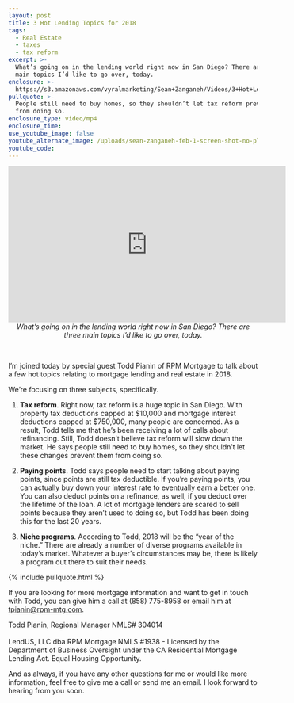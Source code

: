 ```yaml
---
layout: post
title: 3 Hot Lending Topics for 2018
tags:
  - Real Estate
  - taxes
  - tax reform
excerpt: >-
  What’s going on in the lending world right now in San Diego? There are three
  main topics I’d like to go over, today.
enclosure: >-
  https://s3.amazonaws.com/vyralmarketing/Sean+Zanganeh/Videos/3+Hot+Lending+Topics+for+2018.mp4
pullquote: >-
  People still need to buy homes, so they shouldn’t let tax reform prevent them
  from doing so.
enclosure_type: video/mp4
enclosure_time:
use_youtube_image: false
youtube_alternate_image: /uploads/sean-zanganeh-feb-1-screen-shot-no-play.jpg
youtube_code:
---
```


<center><iframe width="560" height="315" src="https://www.youtube.com/embed/itB0wkyDcNI?rel=0" frameborder="0" allow="autoplay; encrypted-media" allowfullscreen=""></iframe></center>

<center><em>What&rsquo;s going on in the lending world right now in San Diego? There are three main topics I&rsquo;d like to go over, today.</em></center>

&nbsp;

I’m joined today by special guest Todd Pianin of RPM Mortgage to talk about a few hot topics relating to mortgage lending and real estate in 2018.

We’re focusing on three subjects, specifically.

1. **Tax reform**. Right now, tax reform is a huge topic in San Diego. With property tax deductions capped at $10,000 and mortgage interest deductions capped at $750,000, many people are concerned. As a result, Todd tells me that he’s been receiving a lot of calls about refinancing. Still, Todd doesn’t believe tax reform will slow down the market. He says people still need to buy homes, so they shouldn’t let these changes prevent them from doing so.

2. **Paying points**. Todd says people need to start talking about paying points, since points are still tax deductible. If you’re paying points, you can actually buy down your interest rate to eventually earn a better one. You can also deduct points on a refinance, as well, if you deduct over the lifetime of the loan. A lot of mortgage lenders are scared to sell points because they aren’t used to doing so, but Todd has been doing this for the last 20 years.

3. **Niche programs**. According to Todd, 2018 will be the “year of the niche.” There are already a number of diverse programs available in today’s market. Whatever a buyer’s circumstances may be, there is likely a program out there to suit their needs.

{% include pullquote.html %}

If you are looking for more mortgage information and want to get in touch with Todd, you can give him a call at (858) 775-8958 or email him at tpianin@rpm-mtg.com.

Todd Pianin, Regional Manager NMLS# 304014<br><br>LendUS, LLC dba RPM Mortgage NMLS #1938 - Licensed by the Department of Business Oversight under the CA Residential Mortgage Lending Act. Equal Housing Opportunity.

And as always, if you have any other questions for me or would like more information, feel free to give me a call or send me an email. I look forward to hearing from you soon.